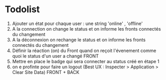 # Todolist

1. Ajouter un état pour chaque user : une string 'online' , 'offline'
2. A la connection on change le status et on informe les fronts connectés du changement
3. A la déconnexion on rechange le status et on informe les fronts connectés du changement 
4. Définir la réaction (on) du Front quand on reçoit l'évenement comme quoi le status d'un user a changé FRONT
5. Mettre en place le badge qui sera connecter au status créé en étape 1
6. on e profinte pour faire un logout (Best UX : Inspecter > Application > Clear Site Data) FRONT + BACK